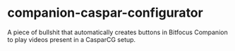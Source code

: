 # companion-caspar-configurator
A piece of bullshit that automatically creates buttons in Bitfocus Companion to play videos present in a CasparCG setup.
